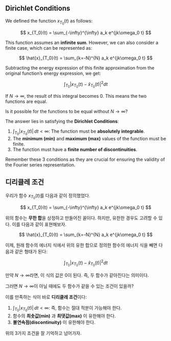 ## Dirichlet Conditions

We defined the function $x_{T_0}(t)$ as follows:

$$
x_{T_0}(t) = \sum_{-\infty}^{\infty} a_k e^{jk\omega_0 t}
$$

This function assumes an **infinite sum**. However, we can also consider a finite case, which can be represented as:

$$
\hat{x}_{T_0}(t) = \sum_{k=-N}^{N} a_k e^{jk\omega_0 t}
$$

Subtracting the energy expression of this finite approximation from the original function’s energy expression, we get:

$$
\int_{T_0} \left| x_{T_0}(t) - \hat{x}_{T_0}(t) \right|^2  dt
$$

If $N \to \infty$, the result of this integral becomes $0$. This means the two functions are equal.

Is it possible for the functions to be equal without $N \to \infty$?

The answer lies in satisfying the **Dirichlet Conditions**:

1. $\int_{T_0} \left| x_{T_0}(t) \right| \, dt < \infty$: The function must be **absolutely integrable**.
2. The **minimum (min)** and **maximum (max)** values of the function must be finite.
3. The function must have a **finite number of discontinuities**.

Remember these 3 conditions as they are crucial for ensuring the validity of the Fourier series representation.

## 디리클레 조건

우리가 함수 $x_{T_0}(t)$를 다음과 같이 정의했었다.

$$
x_{T_0}(t) = \sum_{-\infty}^{\infty} a_k e^{jk\omega_0 t}
$$

위의 함수는 **무한 합**을 상정하고 만들어진 꼴이다. 하지만, 유한한 경우도 고려할 수 있다. 이를 다음과 같이 표현해보자.

$$
\hat{x}_{T_0}(t) = \sum_{k=-N}^{N} a_k e^{jk\omega_0 t}
$$

이제, 원래 함수의 에너지 식에서 위의 유한 합으로 정의한 함수의 에너지 식을 빼면 다음과 같은 형태가 된다:

$$
\int_{T_0} \left| x_{T_0}(t) - \hat{x}_{T_0}(t) \right|^2  dt
$$

만약 $N \to \infty$라면, 이 식의 값은 $0$이 된다. 즉, 두 함수가 같아진다는 의미이다.

그러면 $N \to \infty$이 아닐 때에도 두 함수가 같을 수 있는 조건이 있을까?

이를 만족하는 식이 바로 **디리클레 조건**이다:

1. $\int_{T_0} \left| x_{T_0}(t) \right| \, dt < \infty$: 즉, 함수는 절대 적분이 가능해야 한다.
2. 함수의 **최솟값(min)** 과 **최댓값(max)** 이 유한해야 한다.
3. **불연속점(discontinuity)** 이 유한해야 한다.

위의 3가지 조건을 잘 기억하고 넘어가자.

